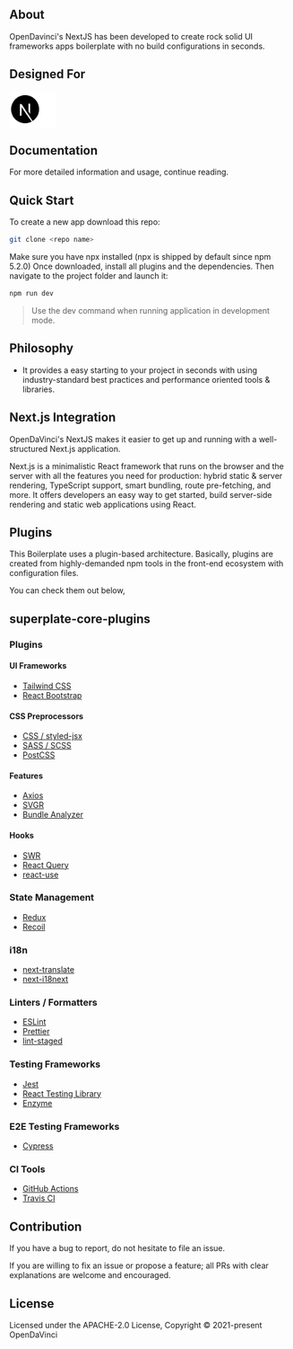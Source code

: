 ## About


OpenDavinci's NextJS has been developed to create rock solid UI frameworks apps boilerplate with no build configurations in seconds.

## Designed For


<img src="images/available.png"  align="center" />

## Documentation
For more detailed information and usage, continue reading.

## Quick Start
To create a new app download this repo:


```bash
git clone <repo name>
```
Make sure you have npx installed (npx is shipped by default since npm 5.2.0)
Once downloaded, install all plugins and the dependencies. Then  navigate to the project folder and launch it:

```bash
npm run dev
```
>Use the dev command when running application in development mode.

## Philosophy

- It provides a easy starting to your project in seconds with using industry-standard best practices and performance oriented tools & libraries.

## Next.js Integration

OpenDaVinci's NextJS  makes it easier to get up and running with a well-structured Next.js application.

Next.js is a minimalistic React framework that runs on the browser and the server  with all the features you need for production: hybrid static & server rendering, TypeScript support, smart bundling, route pre-fetching, and more. It offers developers an easy way to get started, build server-side rendering and static web applications using React.

## Plugins
This Boilerplate uses a plugin-based architecture. Basically, plugins are created from highly-demanded npm tools in the front-end ecosystem with configuration files.

You can check them out below,

## superplate-core-plugins

### Plugins

#### UI Frameworks

- [Tailwind CSS](http://tailwindcss.com/)
- [React Bootstrap](https://react-bootstrap.github.io/)

#### CSS Preprocessors

- [CSS / styled-jsx](https://github.com/vercel/styled-jsx)
- [SASS / SCSS](https://sass-lang.com/)
- [PostCSS](https://postcss.org/)

#### Features

- [Axios](https://github.com/axios/axios)
- [SVGR](https://react-svgr.com/)
- [Bundle Analyzer](https://github.com/vercel/next.js/tree/canary/packages/next-bundle-analyzer)

#### Hooks

- [SWR](https://swr.vercel.app/)
- [React Query](https://react-query.tanstack.com/)
- [react-use](https://github.com/streamich/react-use)

### State Management

- [Redux](https://react-redux.js.org/)
- [Recoil](https://recoiljs.org/)

### i18n

- [next-translate](https://github.com/vinissimus/next-translate)
- [next-i18next](https://github.com/isaachinman/next-i18next)

### Linters / Formatters

- [ESLint](https://eslint.org/)
- [Prettier](https://prettier.io/)
- [lint-staged](https://github.com/okonet/lint-staged)

### Testing Frameworks

- [Jest](https://jestjs.io/)
- [React Testing Library](https://testing-library.com/docs/react-testing-library/intro/)
- [Enzyme](https://enzymejs.github.io/enzyme/)

### E2E Testing Frameworks

- [Cypress](https://docs.cypress.io/guides/overview/why-cypress.html)

### CI Tools

- [GitHub Actions](https://docs.github.com/en/actions)
- [Travis CI](https://travis-ci.org/)


## Contribution

If you have a bug to report, do not hesitate to file an issue.

If you are willing to fix an issue or propose a feature; all PRs with clear explanations are welcome and encouraged.

## License

Licensed under the APACHE-2.0 License, Copyright © 2021-present OpenDaVinci
